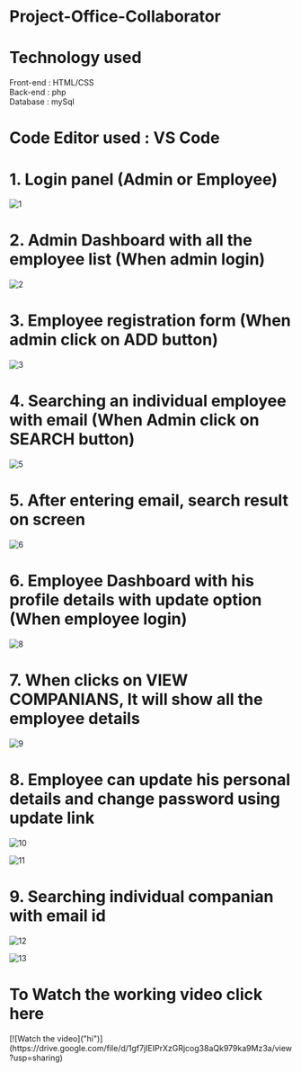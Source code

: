 # Project-Office-Collaborator

<h1>Technology used<br></h1>
Front-end : HTML/CSS
<br>Back-end : php
<br>Database : mySql

<h1>Code Editor used : VS Code</h1>

<h1>1. Login panel (Admin or Employee)</h1>

![1](https://user-images.githubusercontent.com/75683493/134159785-6e2ff95b-3959-4fc9-9687-0eafe186eb99.png)

<h1>2. Admin Dashboard with all the employee list (When admin login)</h1>

![2](https://user-images.githubusercontent.com/75683493/134160095-8eddc30f-2f8f-4fe4-86cb-0c29ad0d407a.png)

<h1>3. Employee registration form (When admin click on ADD button)</h1>

![3](https://user-images.githubusercontent.com/75683493/134160349-ee8f1b31-a1c2-4f4a-8668-b73365499e65.png)

<h1>4. Searching an individual employee with email (When Admin click on SEARCH button)</h1>

![5](https://user-images.githubusercontent.com/75683493/134160850-4d14f533-c3e7-4910-aec2-95c050748b26.png)

<h1>5. After entering email, search result on screen</h1>

![6](https://user-images.githubusercontent.com/75683493/134160943-b73b14ce-beb2-4d04-b3e4-ff56e6035300.png)

<h1>6. Employee Dashboard with his profile details with update option (When employee login)</h1>

![8](https://user-images.githubusercontent.com/75683493/134161239-54e42abf-aef7-45cf-bbe6-39173cadedaa.png)

<h1>7. When clicks on VIEW COMPANIANS, It will show all the employee details</h1>

![9](https://user-images.githubusercontent.com/75683493/134161543-89f0e76c-a795-4ba7-a273-d8e54d79e5e4.png)

<h1>8. Employee can update his personal details and change password using update link</h1>

![10](https://user-images.githubusercontent.com/75683493/134161662-9fad79d8-85fe-4998-b83d-5f1094006b76.png)

![11](https://user-images.githubusercontent.com/75683493/134162093-6cef8145-f2d2-40de-8b14-fe6dc1670d3d.png)


<h1>9. Searching individual companian with email id</h1>

![12](https://user-images.githubusercontent.com/75683493/134161956-8280dc42-58b1-4ab1-a02a-da83be0c255d.png)

![13](https://user-images.githubusercontent.com/75683493/134162074-ad1c1a53-ccdc-4d7d-ae7f-72f09d2dffda.png)


<h1>To Watch the working video click here</h1>
[![Watch the video]("hi")](https://drive.google.com/file/d/1gf7jIEIPrXzGRjcog38aQk979ka9Mz3a/view?usp=sharing)



